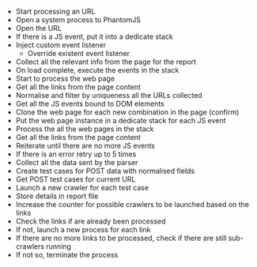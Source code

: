  * Start processing an URL
 * Open a system process to PhantomJS
  * Open the URL
  * If there is a JS event, put it into a dedicate stack
  * Inject custom event listener
    * Override existent event listener
  * Collect all the relevant info from the page for the report
  * On load complete, execute the events in the stack
  * Start to process the web page
  * Get all the links from the page content
  * Normalise and filter by uniqueness all the URLs collected
  * Get all the JS events bound to DOM elements
  * Clone the web page for each new combination in the page (confirm)
  * Put the web page instance in a dedicate stack for each JS event
  * Process the all the web pages in the stack
  * Get all the links from the page content
  * Reiterate until there are no more JS events
 * If there is an error retry up to 5 times
 * Collect all the data sent by the parser
 * Create test cases for POST data with normalised fields
 * Get POST test cases for current URL
 * Launch a new crawler for each test case
 * Store details in report file
 * Increase the counter for possible crawlers to be launched based on the links
 * Check the links if are already been processed
  * If not, launch a new process for each link
 * If there are no more links to be processed, check if there are still sub-crawlers running
  * If not so, terminate the process

